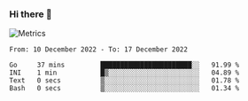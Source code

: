 ### Hi there 👋

![Metrics](https://github.com/radoapx/radoapx/blob/main/github-metrics.svg)

<!--START_SECTION:waka-->

```text
From: 10 December 2022 - To: 17 December 2022

Go     37 mins         ███████████████████████░░   91.99 %
INI    1 min           █▒░░░░░░░░░░░░░░░░░░░░░░░   04.89 %
Text   0 secs          ▒░░░░░░░░░░░░░░░░░░░░░░░░   01.78 %
Bash   0 secs          ▒░░░░░░░░░░░░░░░░░░░░░░░░   01.34 %
```

<!--END_SECTION:waka-->

<!--
**radoapx/radoapx** is a ✨ _special_ ✨ repository because its `README.md` (this file) appears on your GitHub profile.

Here are some ideas to get you started:

- 🔭 I’m currently working on ...
- 🌱 I’m currently learning ...
- 👯 I’m looking to collaborate on ...
- 🤔 I’m looking for help with ...
- 💬 Ask me about ...
- 📫 How to reach me: ...
- 😄 Pronouns: ...
- ⚡ Fun fact: ...
-->
